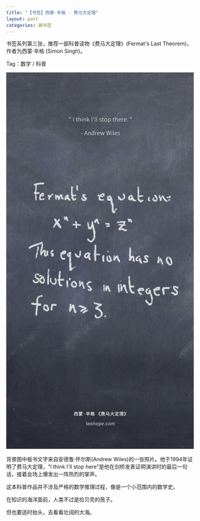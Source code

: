 ```yaml
---
title: "【书签】西蒙·辛格 - 费马大定理"
layout: post
categories: 画书签
---
```


<!-- more -->

书签系列第三张，推荐一部科普读物《费马大定理》(Fermat's Last Theorem)，作者为西蒙·辛格 (Simon Singh)。

Tag：数学 / 科普



![](https://github.com/HusterHope/blogimage/raw/master/20190414.jpg)



背景图中板书文字来自安德鲁·怀尔斯(Andrew Wiles)的一张照片。他于1994年证明了费马大定理，“I think I'll stop here”是他在剑桥发表证明演讲时的最后一句话，接着会场上爆发出一阵热烈的掌声。



这本科普作品并不涉及严格的数学推理过程，像是一个小范围内的数学史。

在知识的海洋面前，人类不过是捡贝壳的孩子。

但也要适时抬头，去看看壮阔的大海。